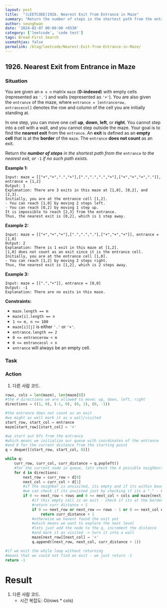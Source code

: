 ```yaml
---
layout: post
title:  "(LEETCODE)1926. Nearest Exit from Entrance in Maze"
summary: "Return the number of steps in the shortest path from the entrance to the nearest exit, or -1 if no such path exists."
author: seunghwan
date: '2024-02-07 00:00:00 +0530'
category: ['leetcode', 'code test']
tags: Bread-First Search
usemathjax: false
permalink: /blog/leetcode/Nearest-Exit-from-Entrance-in-Maze/
---
```

## 1926. Nearest Exit from Entrance in Maze

### Situation

You are given an `m x n` matrix `maze` (**0-indexed**) with empty cells (represented as `'.'`) and walls (represented as `'+'`). You are also given the `entrance` of the maze, where `entrance = [entrancerow, entrancecol]` denotes the row and column of the cell you are initially standing at.

In one step, you can move one cell **up**, **down**, **left**, or **right**. You cannot step into a cell with a wall, and you cannot step outside the maze. Your goal is to find the **nearest exit** from the `entrance`. An **exit** is defined as an **empty cell** that is at the **border** of the `maze`. The `entrance` **does not count** as an exit.

Return *the **number of steps** in the shortest path from the* `entrance` *to the nearest exit, or* `-1` *if no such path exists*.

**Example 1:**

```
Input: maze = [["+","+",".","+"],[".",".",".","+"],["+","+","+","."]], entrance = [1,2]
Output: 1
Explanation: There are 3 exits in this maze at [1,0], [0,2], and [2,3].
Initially, you are at the entrance cell [1,2].
- You can reach [1,0] by moving 2 steps left.
- You can reach [0,2] by moving 1 step up.
It is impossible to reach [2,3] from the entrance.
Thus, the nearest exit is [0,2], which is 1 step away.

```

**Example 2:**

```
Input: maze = [["+","+","+"],[".",".","."],["+","+","+"]], entrance = [1,0]
Output: 2
Explanation: There is 1 exit in this maze at [1,2].
[1,0] does not count as an exit since it is the entrance cell.
Initially, you are at the entrance cell [1,0].
- You can reach [1,2] by moving 2 steps right.
Thus, the nearest exit is [1,2], which is 2 steps away.

```

**Example 3:**

```
Input: maze = [[".","+"]], entrance = [0,0]
Output: -1
Explanation: There are no exits in this maze.

```

**Constraints:**

- `maze.length == m`
- `maze[i].length == n`
- `1 <= m, n <= 100`
- `maze[i][j]` is either `'.'` or `'+'`.
- `entrance.length == 2`
- `0 <= entrancerow < m`
- `0 <= entrancecol < n`
- `entrance` will always be an empty cell.

### Task

### Action

1. 다른 사람 코드.
    
```python
rows, cols = len(maze), len(maze[0])
#the 4 directions we are allowed to move: up, down, left, right
directions = ((1, 0), (-1, 0), (0, 1), (0, -1))

#the entrance does not count as an exit
#we might as well mark it as a wall/visited
start_row, start_col = entrance
maze[start_row][start_col] = '+'

#we start out bfs from the entrance
#which means we initialize our queue with coordinates of the entrance
#and 0 for the current distance from the starting point
q = deque([(start_row, start_col, 0)])

while q:
    curr_row, curr_col, curr_distance = q.popleft()
    #for the current node in queue, lets check the 4 possible neighbors
    for d in directions:
        next_row = curr_row + d[0]
        next_col = curr_col + d[1]
        #if the neighbor is unvisited, its empty and if its within bounds
        #we can check if its unvisted just by checking if its a "." - because we turn it into a "+" when we visited it
        if 0 <= next_row < rows and 0 <= next_col < cols and maze[next_row][next_col] == ".":
            #if this empty cell is an exit - check if its at the borders of the matrix
            #return curr distance + 1
            if 0 == next_row or next_row == rows - 1 or 0 == next_col or next_col == cols-1:
                return curr_distance + 1
            #otherwise we havent found the exit yet
            #which means we want to explore the next level
            #lets just add the node to the q, increment the distance
            #and mark it as visited -> turn it into a wall
            maze[next_row][next_col] = '+'
            q.append((next_row, next_col, curr_distance + 1))

#if we exit the while loop without returning
#means that we could not find an exit - we just return -1
return -1
```
    

# Result

1. 다른 사람 코드.
    - 시간 복잡도: O(rows * cols)